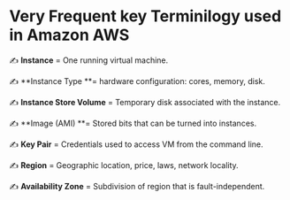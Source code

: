 
# Very Frequent key Terminilogy used in Amazon AWS

✍ **Instance** = One running virtual machine.

✍ **Instance Type **= hardware configuration: cores, memory, disk.

✍ **Instance Store Volume** = Temporary disk associated with the instance.

✍ **Image (AMI) **= Stored bits that can be turned into instances.

✍ **Key Pair** = Credentials used to access VM from the command line.

✍ **Region** = Geographic location, price, laws, network locality.

✍ **Availability Zone** = Subdivision of region that is fault-independent.
